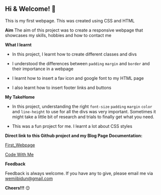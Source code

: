 ## Hi & Welcome! 👋

This is my first webpage. This was created using CSS and HTML

**Aim**
The aim of this project was to create a responsive webpage that showcases my skills, hobbies and how to contact me  

**What I learnt**

- In this project, I learnt how to create different classes and divs

- I understood the differences between `padding` `margin` and `border`  and their importance in a webpage

- I learnt how to insert a fav icon and google font to my HTML page

- I also learnt how to insert footer links and buttons


**My TakeHome**

- In this project, understanding the right `font-size` `padding` `margin` `color` and `line-height` to use for all the divs was very important. Sometimes it might take a little bit of research and trials to finally get what you need.

- This was a fun project for me. I learnt a lot about CSS styles



**Direct link to this Github project and my Blog Page Documentation:**

[First_Webpage](https://wemiibidun.github.io/my_first_webpage/)

[Code With Me](http://www.wemiibidun.com/search/label/coding)

**Feedback**

Feedback is always welcome. If you have any to give, please email me via wemiibidun@gmail.com


**Cheers!!!** 😊
